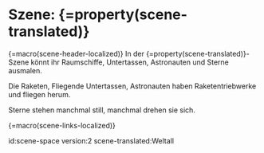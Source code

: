 # Szene: {=property(scene-translated)}

{=macro(scene-header-localized)}
In der {=property(scene-translated)}-Szene könnt ihr Raumschiffe, Untertassen, Astronauten und Sterne ausmalen.

Die Raketen, Fliegende Untertassen, Astronauten haben Raketentriebwerke und fliegen herum.

Sterne stehen manchmal still, manchmal drehen sie sich.

{=macro(scene-links-localized)}


id:scene-space
version:2
scene-translated:Weltall
